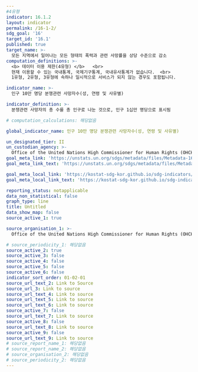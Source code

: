 ```yaml
---
#4유형
indicator: 16.1.2
layout: indicator
permalink: /16-1-2/
sdg_goal: '16'
target_id: '16.1'
published: true
target_name: >-
  모든 지역에서 일어나는 모든 형태의 폭력과 관련 사망률을 상당 수준으로 감소
computation_definitions: >-
  <b> 데이터 이용 제한(4유형) </b>   <br>
  현재 이용할 수 있는 국내통계, 국제기구통계, 국내유사통계가 없습니다.  <br> 
  1유형, 2유형, 3유형에 속하나 일시적으로 서비스가 되지 않는 경우도 포함됩니다.

indicator_name: >-
  인구 10만 명당 분쟁관련 사망자수(성, 연령 및 사유별)

indicator_definition: >-
  분쟁관련 사망자의 총 수를 총 인구로 나눈 것으로, 인구 1십만 명당으로 표시됨

# computation_calculations: 해당없음

global_indicator_name: 인구 10만 명당 분쟁관련 사망자수(성, 연령 및 사유별)

un_designated_tier: II
un_custodian_agency: >-
  Office of the United Nations High Commissioner for Human Rights (OHCHR)
goal_meta_link: 'https://unstats.un.org/sdgs/metadata/files/Metadata-16-01-02.pdf'
goal_meta_link_text: 'https://unstats.un.org/sdgs/metadata/files/Metadata-16-01-02.pdf'

goal_meta_local_link: 'https://kostat-sdg-kor.github.io/sdg-indicators/public/data/Metadata-16-01-02_KOR.pdf'
goal_meta_local_link_text: 'https://kostat-sdg-kor.github.io/sdg-indicators/public/data/Metadata-16-01-02_KOR.pdf'

reporting_status: notapplicable
data_non_statistical: false
graph_type: line
title: Untitled
data_show_map: false
source_active_1: true

source_organisation_1: >-
  Office of the United Nations High Commissioner for Human Rights (OHCHR)

# source_periodicity_1: 해당없음
source_active_2: true
source_active_3: false
source_active_4: false
source_active_5: false
source_active_6: false
indicator_sort_order: 01-02-01
source_url_text_2: Link to Source
source_url_3: Link to source
source_url_text_4: Link to source
source_url_text_5: Link to source
source_url_text_6: Link to source
source_active_7: false
source_url_text_7: Link to source
source_active_8: false
source_url_text_8: Link to source
source_active_9: false
source_url_text_9: Link to source
# source_report_name_1: 해당없음
# source_report_name_2: 해당없음
# source_organisation_2: 해당없음
# source_periodicity_2: 해당없음
---
```

